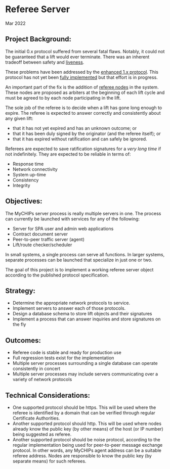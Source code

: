 # Referee Server
Mar 2022

## Project Background:
The initial 0.x protocol suffered from several fatal flaws.
Notably, it could not be guaranteed that a lift would ever terminate.
There was an inherent tradeoff between safety and [liveness](https://en.wikipedia.org/wiki/Liveness).

These problems have been addressed by the [enhanced 1.x protocol](../learn-protocol).
This protocol has not yet been [fully implemented](State_Machine.md) but that effort is in progress.

An important part of the fix is the addition of [referee nodes](../learn-protocol.md#referee-queries)
in the system.  These nodes are proposed as arbiters at the beginning of each lift cycle and must
be agreed to by each node participating in the lift.

The sole job of the referee is to decide when a lift has gone long enough to expire.
The referee is expected to answer correctly and consistently about any given lift:
- that it has not yet expired and has an unknown outcome; or
- that it has been duly signed by the originator (and the referee itself); or
- that it has expired without ratification and can safely be ignored.

Referees are expected to save ratification signatures for a *very long time* if not indefinitely.
They are expected to be reliable in terms of:
- Response time
- Network connectivity
- System up-time
- Consistency
- Integrity

## Objectives:
The MyCHIPs server process is really multiple servers in one.
The process can currently be launched with services for any of the following:
- Server for SPA user and admin web applications
- Contract document server
- Peer-to-peer traffic server (agent)
- Lift/route checker/scheduler

In small systems, a single process can serve all functions.
In larger systems, separate processes can be launched that specialize in just one or two.

The goal of this project is to implement a working referee server object according to the published protocol specification.

## Strategy:
- Determine the appropriate network protocols to service.
- Implement servers to answer each of those protocols.
- Design a database schema to store lift objects and their signatures
- Implement a process that can answer inquiries and store signatures on the fly

## Outcomes:
- Referee code is stable and ready for production use
- Full regression tests exist for the implementation
- Multiple server processes surrounding a single database can operate consistently in concert
- Multiple server processes may include servers communicating over a variety of network protocols

## Technical Considerations:
- One supported protocol should be https.  This will be used where the referee is identified
  by a domain that can be verified through regular Certificate Authorities.
- Another supported protocol should http.  This will be used where nodes already know the
  public key (by other means) of the host (or IP number) being suggested as referee.
- Another supported protocol should be noise protocol, according to the regular implementation
  being used for peer-to-peer message exchange protocol.  In other words, any MyCHIPs agent
  address can be a suitable referee address.  Nodes are responsible to know the public key
  (by separate means) for such referees.
